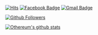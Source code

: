 [![Hits](https://hits.seeyoufarm.com/api/count/incr/badge.svg?url=https%3A%2F%2Fgithub.com%2FOthereum)](https://github.com/Othereum)
[![Facebook Badge](https://img.shields.io/badge/-Facebook-1877f2?style=flat-square&logo=facebook&logoColor=white&link=https://www.facebook.com/profile.php?id=100011656855934)](https://www.facebook.com/profile.php?id=100011656855934)
[![Gmail Badge](https://img.shields.io/badge/-Gmail-d14836?style=flat-square&logo=Gmail&logoColor=white&link=mailto:seokjin.dev@gmail.com)](mailto:seokjin.dev@gmail.com)

[![Github Followers](https://img.shields.io/github/followers/Othereum?color=06d6a0&label=Github%20Followers&style=for-the-badge)](https://github.com/Othereum?tab=followers)

[![Othereum's github stats](https://github-readme-stats.vercel.app/api?username=Othereum&show_icons=true&hide_border=true)](https://github.com/Othereum)
